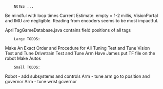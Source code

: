         NOTES ...
Be mindful with loop times
Current Estimate: empty = 1-2 millis, VisionPortal and IMU are negligible.
Reading from encoders seems to be most impactful.

AprilTagGameDatabase.java contains field positions of all tags

        Large TODOS:
Make An Exact Order and Procedure for All Tuning
Test and Tune Vision
Test and Tune Drivetrain
Test and Tune Arm
Have James put TF file on the robot
Make Autos

        Small TODOS:
Robot - add subsystems and controls
Arm - tune arm go to position and governor
Arm - tune wrist governor